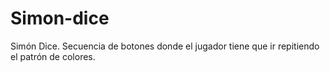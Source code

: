 # Simon-dice
Simón Dice. Secuencia de botones donde el jugador tiene que ir repitiendo el patrón de colores.
